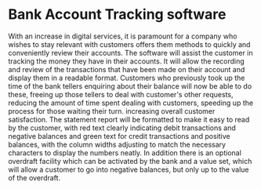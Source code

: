 # Bank Account Tracking software

With an increase in digital services, it is paramount for a company who wishes to stay relevant with customers offers them methods to quickly and conveniently review their accounts. The software will assist the customer in tracking the money they have in their accounts. It will allow the recording and review of the transactions that have been made on their account and display them in a readable format. Customers who previously took up the time of the bank tellers enquiring about their balance will now be able to do these, freeing up those tellers to deal with customer's other requests, reducing the amount of time spent dealing with customers, speeding up the process for those waiting their turn. increasing overall customer satisfaction.
The statement report will be formatted to make it easy to read by the customer, with red text clearly indicating debit transactions and negative balances and green text for credit transactions and positive balances, with the column widths adjusting to match the necessary characters to display the numbers neatly. In addition there is an optional overdraft facility which can be activated by the bank and a value set, which will allow a customer to go into negative balances, but only up to the value of the overdraft.
